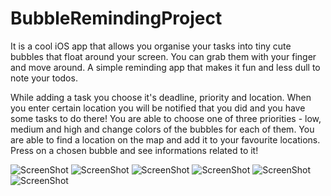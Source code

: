 # BubbleRemindingProject
It is a cool iOS app that allows you organise your tasks into tiny cute bubbles that float around your screen. 
You can grab them with your finger and move around. A simple reminding app that makes it fun and less dull to note your todos.

While adding a task you choose it's deadline, priority and location.
When you enter certain location you will be notified that you did and you have some tasks to do there!
You are able to choose one of three priorities - low, medium and high and change colors of the bubbles for each of them.
You are able to find a location on the map and add it to your favourite locations. 
Press on a chosen bubble and see informations related to it! 

![ScreenShot](https://i.postimg.cc/3JwQWfHF/Zrzut-ekranu-2020-04-10-o-22-34-05.png)
![ScreenShot](https://i.postimg.cc/ncY8R8Gx/Zrzut-ekranu-2020-04-10-o-22-38-15.png)
![ScreenShot](https://i.postimg.cc/3rf93trG/Zrzut-ekranu-2020-04-10-o-22-38-38.png)
![ScreenShot](https://i.postimg.cc/6pMCh37v/Zrzut-ekranu-2020-04-10-o-22-38-55.png)
![ScreenShot](https://i.postimg.cc/xTWw1fjL/Zrzut-ekranu-2020-04-10-o-22-40-10.png)
![ScreenShot](https://i.postimg.cc/Pxpcj0GS/Zrzut-ekranu-2020-04-10-o-22-40-33.png)
